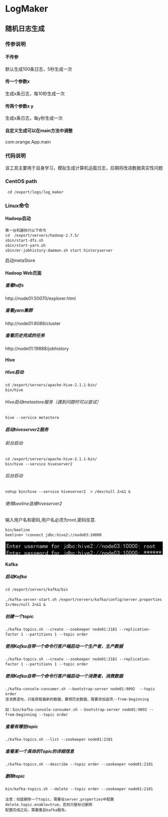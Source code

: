 # LogMaker
## 随机日志生成

### 传参说明

#### 不传参

默认生成100条日志，5秒生成一次

#### 传一个参数x

生成x条日志，每10秒生成一次

#### 传两个参数x y

生成x条日志，每y秒生成一次

#### 自定义生成可以在main方法中调整

com.orange.App.main

### 代码说明

该工具主要用于自身学习，模拟生成计算机运载日志，后期将改进数据真实性问题



### CentOS path

```shell
 cd /export/logs/log_maker
```







### Linux命令

#### Hadoop启动

```shell
第一台机器执行以下命令
cd  /export/servers/hadoop-2.7.5/
sbin/start-dfs.sh
sbin/start-yarn.sh
sbin/mr-jobhistory-daemon.sh start historyserver
```

启动metaStore

#### Hadoop Web页面

##### 查看hdfs

http://node01:50070/explorer.html 

##### 查看yarn集群

http://node01:8088/cluster 

##### 查看历史完成的任务

http://node01:19888/jobhistory

#### Hive

##### Hive启动

```shell
cd /export/servers/apache-hive-2.1.1-bin/
bin/hive
```

###### Hive启动metastore服务（遇到问题时可以尝试）

```shell
hive --service metastore
```

##### 启动hiveserver2服务

###### 前台启动

```shell
cd /export/servers/apache-hive-2.1.1-bin/
bin/hive --service hiveserver2
```

###### 后台启动

```shell
nohup bin/hive --service hiveserver2  > /dev/null 2>&1 &
```

###### 使用beeline连接hiveserver2

输入用户名和密码,用户名必须为root,密码任意.

```shell
bin/beeline
beeline> !connect jdbc:hive2://node03:10000
```

![image-20200419164659404](src\logMaker\README\image-20200419164659404.png)

#### Kafka

##### 启动Kafka

```shell
cd /export/servers/kafka/bin 

./kafka-server-start.sh /export/servers/kafka/config/server.properties 1>/dev/null 2>&1 &
```

##### 创建一个topic

```shell
./kafka-topics.sh --create --zookeeper node01:2181 --replication-factor 1 --partitions 1 --topic order
```

##### 使用Kafka自带一个命令行客户端启动一个生产者，生产数据

```shell
./kafka-topics.sh --create --zookeeper node01:2181 --replication-factor 1 --partitions 1 --topic order
```

##### 使用Kafka自带一个命令行客户端启动一个消费者，消费数据

```shell
./kafka-console-consumer.sh --bootstrap-server node01:9092  --topic order
该消费语句，只能获取最新的数据，要想历史数据，需要添加选项--from-beginning

如：bin/kafka-console-consumer.sh --bootstrap-server node01:9092 --from-beginning --topic order
```

##### 查看有哪些topic

```shell
./kafka-topics.sh --list --zookeeper node01:2181
```

##### 查看某一个具体的Topic的详细信息

```shell
./kafka-topics.sh --describe --topic order --zookeeper node01:2181
```

##### 删除topic

```shell
bin/kafka-topics.sh --delete --topic order --zookeeper node01:2181

注意：彻底删除一个topic，需要在server.properties中配置delete.topic.enable=true，否则只是标记删除
配置完成之后，需要重启kafka服务。
```

